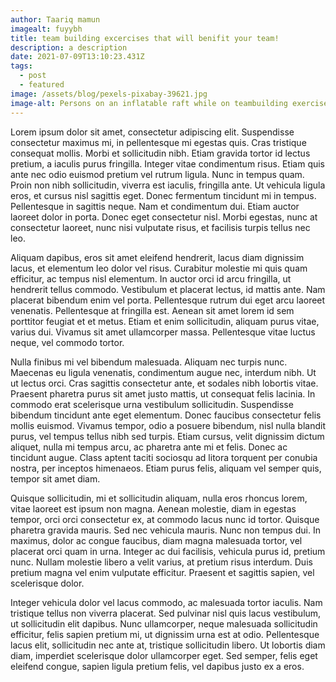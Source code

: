 ```yaml
---
author: Taariq mamun
imagealt: fuyybh
title: team building excercises that will benifit your team!
description: a description
date: 2021-07-09T13:10:23.431Z
tags:
  - post
  - featured
image: /assets/blog/pexels-pixabay-39621.jpg
image-alt: Persons on an inflatable raft while on teambuilding exercise
---
```

Lorem ipsum dolor sit amet, consectetur adipiscing elit. Suspendisse consectetur maximus mi, in pellentesque mi egestas quis. Cras tristique consequat mollis. Morbi et sollicitudin nibh. Etiam gravida tortor id lectus pretium, a iaculis purus fringilla. Integer vitae condimentum risus. Etiam quis ante nec odio euismod pretium vel rutrum ligula. Nunc in tempus quam. Proin non nibh sollicitudin, viverra est iaculis, fringilla ante. Ut vehicula ligula eros, et cursus nisl sagittis eget. Donec fermentum tincidunt mi in tempus. Pellentesque in sagittis neque. Nam et condimentum dui. Etiam auctor laoreet dolor in porta. Donec eget consectetur nisl. Morbi egestas, nunc at consectetur laoreet, nunc nisi vulputate risus, et facilisis turpis tellus nec leo.

Aliquam dapibus, eros sit amet eleifend hendrerit, lacus diam dignissim lacus, et elementum leo dolor vel risus. Curabitur molestie mi quis quam efficitur, ac tempus nisl elementum. In auctor orci id arcu fringilla, ut hendrerit tellus commodo. Vestibulum et placerat lectus, id mattis ante. Nam placerat bibendum enim vel porta. Pellentesque rutrum dui eget arcu laoreet venenatis. Pellentesque at fringilla est. Aenean sit amet lorem id sem porttitor feugiat et et metus. Etiam et enim sollicitudin, aliquam purus vitae, varius dui. Vivamus sit amet ullamcorper massa. Pellentesque vitae luctus neque, vel commodo tortor.

Nulla finibus mi vel bibendum malesuada. Aliquam nec turpis nunc. Maecenas eu ligula venenatis, condimentum augue nec, interdum nibh. Ut ut lectus orci. Cras sagittis consectetur ante, et sodales nibh lobortis vitae. Praesent pharetra purus sit amet justo mattis, ut consequat felis lacinia. In commodo erat scelerisque urna vestibulum sollicitudin. Suspendisse bibendum tincidunt ante eget elementum. Donec faucibus consectetur felis mollis euismod. Vivamus tempor, odio a posuere bibendum, nisl nulla blandit purus, vel tempus tellus nibh sed turpis. Etiam cursus, velit dignissim dictum aliquet, nulla mi tempus arcu, ac pharetra ante mi et felis. Donec ac tincidunt augue. Class aptent taciti sociosqu ad litora torquent per conubia nostra, per inceptos himenaeos. Etiam purus felis, aliquam vel semper quis, tempor sit amet diam.

Quisque sollicitudin, mi et sollicitudin aliquam, nulla eros rhoncus lorem, vitae laoreet est ipsum non magna. Aenean molestie, diam in egestas tempor, orci orci consectetur ex, at commodo lacus nunc id tortor. Quisque pharetra gravida mauris. Sed nec vehicula mauris. Nunc non tempus dui. In maximus, dolor ac congue faucibus, diam magna malesuada tortor, vel placerat orci quam in urna. Integer ac dui facilisis, vehicula purus id, pretium nunc. Nullam molestie libero a velit varius, at pretium risus interdum. Duis pretium magna vel enim vulputate efficitur. Praesent et sagittis sapien, vel scelerisque dolor.

Integer vehicula dolor vel lacus commodo, ac malesuada tortor iaculis. Nam tristique tellus non viverra placerat. Sed pulvinar nisl quis lacus vestibulum, ut sollicitudin elit dapibus. Nunc ullamcorper, neque malesuada sollicitudin efficitur, felis sapien pretium mi, ut dignissim urna est at odio. Pellentesque lacus elit, sollicitudin nec ante at, tristique sollicitudin libero. Ut lobortis diam diam, imperdiet scelerisque dolor ullamcorper eget. Sed semper, felis eget eleifend congue, sapien ligula pretium felis, vel dapibus justo ex a eros.